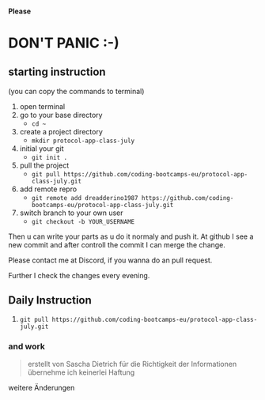 #### Please

# DON'T PANIC :-)

## starting instruction

(you can copy the commands to terminal)

1. open terminal
2. go to your base directory
   - `cd ~`
3. create a project directory
   - `mkdir protocol-app-class-july`
4. initial your git
   - `git init .`
5. pull the project
   - `git pull https://github.com/coding-bootcamps-eu/protocol-app-class-july.git`
6. add remote repro
   - `git remote add dreadderino1987 https://github.com/coding-bootcamps-eu/protocol-app-class-july.git`
7. switch branch to your own user
   - `git checkout -b YOUR_USERNAME`

Then u can write your parts as u do it normaly and push it. At github I see a new commit and after controll the commit I can merge the change.

Please contact me at Discord, if you wanna do an pull request.

Further I check the changes every evening.

## Daily Instruction

1. `git pull https://github.com/coding-bootcamps-eu/protocol-app-class-july.git`

### and work ###

> erstellt von Sascha Dietrich
> für die Richtigkeit der Informationen übernehme ich keinerlei Haftung

weitere Änderungen
